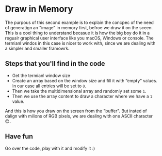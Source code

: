 # Draw in Memory

The purpous of this second example is to explain the concpec of the need of generatign an "image" in memory first, befroe we draw it on the sceen. This is a cool thing to understand becasue it is how the big boy do it in a regualr graphical user interface like you macOS, Windows or console. The termianl windos in this case is nicer to work with, since we are dealing with a simpler and smaller framowrk. 

## Steps that you'll find in the code

- Get the termianl window size
- Create an array based on the window size and fill it with “empty” values. In our case all entries will be set to `0`.
- Then we take the multidimensional array and randomly set some `1`.
- Then we use the array content to draw a character where we have a `1` value.

And this is how you draw on the screen from the "buffer". But insted of dalign with milions of RGB pixels, we are dealing with one ASCII character 😌.

## Have fun

Go over the code, play with it and modify it :)
